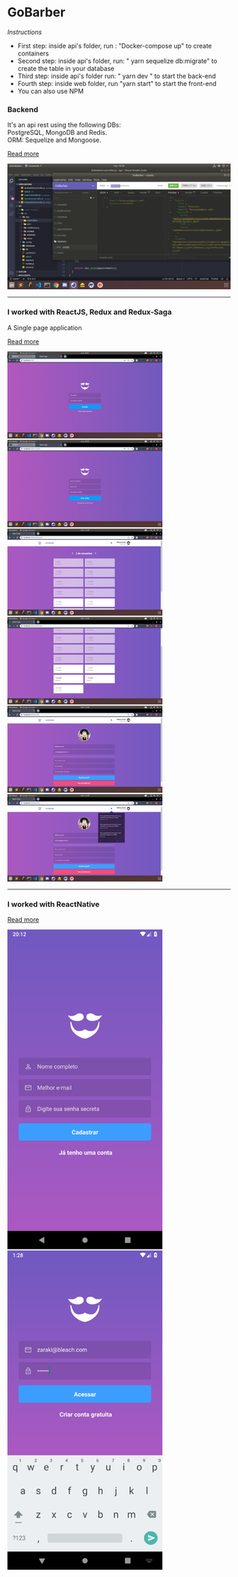 <h1>GoBarber</h1>

<i>Instructions</i>
<ul>
  <li>First step: inside api's folder, run : "Docker-compose up"  to create containers</li>
  <li>Second step: inside api's folder,  run: " yarn sequelize db:migrate" to create the table in your database</li>
  <li>Third step: inside api's folder run: " yarn dev " to start the back-end</li>
  <li>Fourth step: inside web folder, run "yarn start" to start the front-end</li>
  <li> You can also use NPM</li>
</ul>
<h3>Backend</h3>
<p>It's an api rest using the following DBs: <br>
PostgreSQL, MongoDB and Redis.<br>
 ORM: Sequelize and Mongoose. <p>
<a href="https://github.com/jonathanwdev/GoBarber/tree/master/api">Read more</a><br>
  <p>
    <img src="zImages/backend.png" with="450">
  </p>
 <hr>

 <h3>I worked with ReactJS, Redux and Redux-Saga</h3>
 <p>A Single page application</p>
 <a href="https://github.com/jonathanwdev/GoBarber/tree/master/web">Read more</a><br>
 <p>
  <img src="zImages/print1.png" width="350">
  <img src="zImages/print2.png" width="350">
  <img src="zImages/print3.png" width="350">
  <img src="zImages/print4.png" width="350">
  <img src="zImages/print5.png" width="350">
  <img src="zImages/print6.png" width="350">
 </p>

 <hr>

<h3>I worked with ReactNative</h3>
<a href="https://github.com/jonathanwdev/GoBarber/tree/master/mobile">Read more</a><br>

 <p>
  <img src="zImages/mobile1.png" width="350" >
  <img src="zImages/mobile2.png" width="350">
 
 </p>
